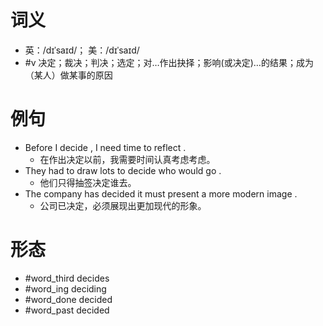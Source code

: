# 词义
- 英：/dɪˈsaɪd/； 美：/dɪˈsaɪd/
- #v 决定；裁决；判决；选定；对…作出抉择；影响(或决定)…的结果；成为（某人）做某事的原因
# 例句
- Before I decide , I need time to reflect .
	- 在作出决定以前，我需要时间认真考虑考虑。
- They had to draw lots to decide who would go .
	- 他们只得抽签决定谁去。
- The company has decided it must present a more modern image .
	- 公司已决定，必须展现出更加现代的形象。
# 形态
- #word_third decides
- #word_ing deciding
- #word_done decided
- #word_past decided
